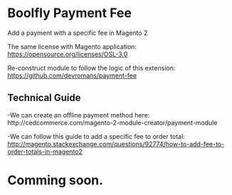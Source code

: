 # Boolfly Payment Fee
Add a payment with a specific fee in Magento 2

The same license with Magento application: https://opensource.org/licenses/OSL-3.0

Re-construct module to follow the logic of this extension:
https://github.com/devromans/payment-fee

<h2>Technical Guide</h2>
-We can create an offline payment method here: http://cedcommerce.com/magento-2-module-creator/payment-module

-We can follow this guide to add a specific fee to order total: http://magento.stackexchange.com/questions/92774/how-to-add-fee-to-order-totals-in-magento2

<h1>Comming soon.</h1>
